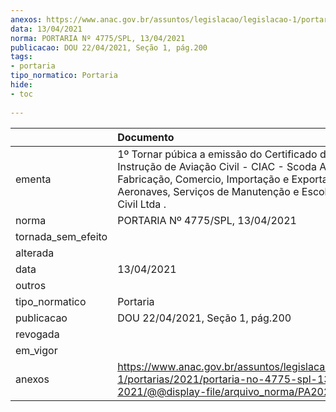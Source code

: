 ```yaml
---
anexos: https://www.anac.gov.br/assuntos/legislacao/legislacao-1/portarias/2021/portaria-no-4775-spl-13-04-2021/@@display-file/arquivo_norma/PA2021-4775.pdf
data: 13/04/2021
norma: PORTARIA Nº 4775/SPL, 13/04/2021
publicacao: DOU 22/04/2021, Seção 1, pág.200
tags:
- portaria
tipo_normatico: Portaria
hide: 
- toc 
 
---
```


|                    | Documento                                                                                                                                                                                                                         |
|:-------------------|:----------------------------------------------------------------------------------------------------------------------------------------------------------------------------------------------------------------------------------|
| ementa             | 1º Tornar púbica a emissão do Certificado de Centro de Instrução de Aviação Civil - CIAC - Scoda Aeronautica, Fabricação, Comercio, Importação e Exportação de Aeronaves, Serviços de Manutenção e Escola de Aviação Civil Ltda . |
| norma              | PORTARIA Nº 4775/SPL, 13/04/2021                                                                                                                                                                                                  |
| tornada_sem_efeito |                                                                                                                                                                                                                                   |
| alterada           |                                                                                                                                                                                                                                   |
| data               | 13/04/2021                                                                                                                                                                                                                        |
| outros             |                                                                                                                                                                                                                                   |
| tipo_normatico     | Portaria                                                                                                                                                                                                                          |
| publicacao         | DOU 22/04/2021, Seção 1, pág.200                                                                                                                                                                                                  |
| revogada           |                                                                                                                                                                                                                                   |
| em_vigor           |                                                                                                                                                                                                                                   |
| anexos             | https://www.anac.gov.br/assuntos/legislacao/legislacao-1/portarias/2021/portaria-no-4775-spl-13-04-2021/@@display-file/arquivo_norma/PA2021-4775.pdf                                                                              |